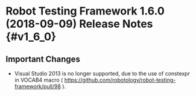 Robot Testing Framework 1.6.0 (2018-09-09) Release Notes               {#v1_6_0}
========================================================

Important Changes
-----------------

* Visual Studio 2013 is no longer supported, due to the use of constexpr in VOCAB4 macro ( https://github.com/robotology/robot-testing-framework/pull/98 ).

